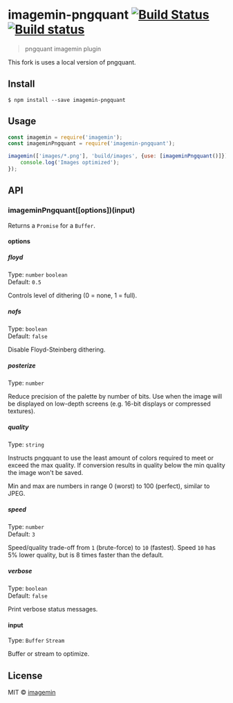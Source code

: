 # imagemin-pngquant [![Build Status](https://travis-ci.org/imagemin/imagemin-pngquant.svg?branch=master)](https://travis-ci.org/imagemin/imagemin-pngquant) [![Build status](https://ci.appveyor.com/api/projects/status/w60auppnbiwgu9gj?svg=true)](https://ci.appveyor.com/project/kevva/imagemin-pngquant)

> pngquant imagemin plugin

This fork is uses a local version of pngquant.

## Install

```
$ npm install --save imagemin-pngquant
```


## Usage

```js
const imagemin = require('imagemin');
const imageminPngquant = require('imagemin-pngquant');

imagemin(['images/*.png'], 'build/images', {use: [imageminPngquant()]}).then(() => {
	console.log('Images optimized');
});
```


## API

### imageminPngquant([options])(input)

Returns a `Promise` for a `Buffer`.

#### options

##### floyd

Type: `number` `boolean`<br>
Default: `0.5`

Controls level of dithering (0 = none, 1 = full).

##### nofs

Type: `boolean`<br>
Default: `false`

Disable Floyd-Steinberg dithering.

##### posterize

Type: `number`

Reduce precision of the palette by number of bits. Use when the image will be
displayed on low-depth screens (e.g. 16-bit displays or compressed textures).

##### quality

Type: `string`

Instructs pngquant to use the least amount of colors required to meet or exceed
the max quality. If conversion results in quality below the min quality the
image won't be saved.

Min and max are numbers in range 0 (worst) to 100 (perfect), similar to JPEG.

##### speed

Type: `number`<br>
Default: `3`

Speed/quality trade-off from `1` (brute-force) to `10` (fastest). Speed `10` has
5% lower quality, but is 8 times faster than the default.

##### verbose

Type: `boolean`<br>
Default: `false`

Print verbose status messages.

#### input

Type: `Buffer` `Stream`

Buffer or stream to optimize.


## License

MIT © [imagemin](https://github.com/imagemin)
